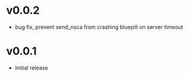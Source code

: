 # v0.0.2
* bug fix, prevent send_nsca from crashing bluepill on server timeout

# v0.0.1
* Initial release
